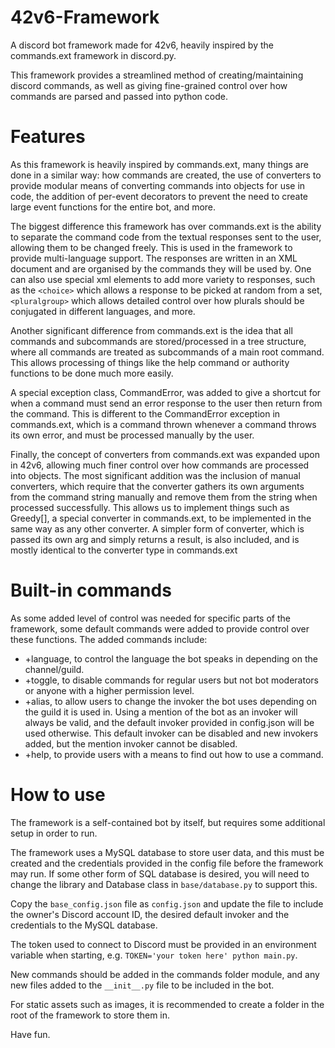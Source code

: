 # 42v6-Framework
A discord bot framework made for 42v6, heavily inspired by the commands.ext framework in discord.py.

This framework provides a streamlined method of creating/maintaining discord commands, as well as giving fine-grained control over how commands are parsed and passed into python code.

# Features
As this framework is heavily inspired by commands.ext, many things are done in a similar way: how commands are created, the use of converters to provide modular means of converting commands into objects for use in code, the addition of per-event decorators to prevent the need to create large event functions for the entire bot, and more.

The biggest difference this framework has over commands.ext is the ability to separate the command code from the textual responses sent to the user, allowing them to be changed freely. This is used in the framework to provide multi-language support. The responses are written in an XML document and are organised by the commands they will be used by. One can also use special xml elements to add more variety to responses, such as the `<choice>` which allows a response to be picked at random from a set, `<pluralgroup>` which allows detailed control over how plurals should be conjugated in different languages, and more.

Another significant difference from commands.ext is the idea that all commands and subcommands are stored/processed in a tree structure, where all commands are treated as subcommands of a main root command. This allows processing of things like the help command or authority functions to be done much more easily.

A special exception class, CommandError, was added to give a shortcut for when a command must send an error response to the user then return from the command. This is different to the CommandError exception in commands.ext, which is a command thrown whenever a command throws its own error, and must be processed manually by the user.

Finally, the concept of converters from commands.ext was expanded upon in 42v6, allowing much finer control over how commands are processed into objects. The most significant addition was the inclusion of manual converters, which require that the converter gathers its own arguments from the command string manually and remove them from the string when processed successfully. This allows us to implement things such as Greedy[], a special converter in commands.ext, to be implemented in the same way as any other converter. A simpler form of converter, which is passed its own arg and simply returns a result, is also included, and is mostly identical to the converter type in commands.ext

# Built-in commands
As some added level of control was needed for specific parts of the framework, some default commands were added to provide control over these functions. The added commands include:
- +language, to control the language the bot speaks in depending on the channel/guild.
- +toggle, to disable commands for regular users but not bot moderators or anyone with a higher permission level.
- +alias, to allow users to change the invoker the bot uses depending on the guild it is used in. Using a mention of the bot as an invoker will always be valid, and the default invoker provided in config.json will be used otherwise. This default invoker can be disabled and new invokers added, but the mention invoker cannot be disabled.
- +help, to provide users with a means to find out how to use a command.

# How to use
The framework is a self-contained bot by itself, but requires some additional setup in order to run.

The framework uses a MySQL database to store user data, and this must be created and the credentials provided in the config file before the framework may run. If some other form of SQL database is desired, you will need to change the library and Database class in `base/database.py` to support this.

Copy the `base_config.json` file as `config.json` and update the file to include the owner's Discord account ID, the desired default invoker and the credentials to the MySQL database.

The token used to connect to Discord must be provided in an environment variable when starting, e.g. `TOKEN='your token here' python main.py`.

New commands should be added in the commands folder module, and any new files added to the `__init__.py` file to be included in the bot.

For static assets such as images, it is recommended to create a folder in the root of the framework to store them in.

Have fun.
